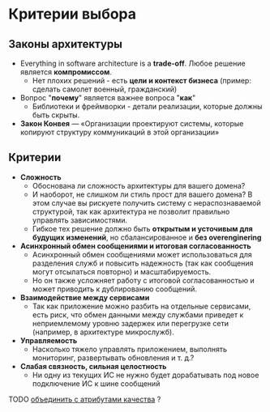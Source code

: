 # Критерии выбора

## Законы архитектуры

- Everything in software architecture is a __trade-off__. Любое решение является __компромиссом__.
  - Нет плохих решений - есть __цели и контекст бизнеса__ (пример: сделать самолет военный, гражданский)
- Вопрос "__почему__" является важнее вопроса "__как__"
  - Библиотеки и фреймворки - детали реализации, которые должны быть скрыты.
- __Закон Конвея__ — «Организации проектируют системы, которые копируют структуру коммуникаций в этой организации»

## Критерии

- __Сложность__
  - Обоснована ли сложность архитектуры для вашего домена?
  - И наоборот, не слишком ли стиль прост для вашего домена? В этом случае вы рискуете получить систему с нераспознаваемой структурой, так как архитектура не позволит правильно управлять зависимостями.
  - Гибкое тех решение должно быть __открытым и усточивым для будущих изменений__, но сбалансированное и __без overenginering__
- __Асинхронный обмен сообщениями и итоговая согласованность__
  - Асинхронный обмен сообщениями может использоваться для разделения служб и повысить надежность (так как сообщения могут отсылаться повторно) и масштабируемость.
  - Но он также усложняет работу с итоговой согласованностью и может приводить к дублированию сообщений.
- __Взаимодействие между сервисами__
  - Так как приложение можно разбить на отдельные сервисами, есть риск, что обмен данными между службами приведет к неприемлемому уровню задержек или перегрузке сети (например, в архитектуре микрослужб).
- __Управляемость__
  - Насколько тяжело управлять приложением, выполнять мониторинг, развертывать обновления и т. д.?
- __Слабая связность, сильная целостность__
  - Ни одну из текущих ИС не нужно будет дорабатывать под новое подключение ИС к шине сообщений

TODO [объединить с атрибутами качества](arch.ability.md) ?
